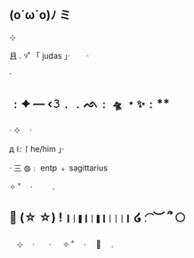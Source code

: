 (o´ω`o)ﾉ ミ
  -
 
⊹ 

且 . ୨˚ 「 judas 」‧   ㅤㅤ·
 
 
‧   
 

 ﹕✦ — ‹𝟹﹒﹒ᨒ﹕ `🛸` ・`✨`﹕**
  -

  ‧   ⊹ㅤ    · ㅤ

д ꒰: 「 he/him 」‧

     
‧  三 ◍﹕ entp ﹢ sagittarius

 ✧ ˚ 　· 　　 .

🔗  (☆ ☆)  !  `❙❘❚❙❘❚❙❘❘❘❙` ໒ ː ͡ ︶ ՞ 🌕  
  -



ㅤ⊹ㅤ   ·ㅤㅤ·
 ㅤ   ✧ ˚ 　· 　🌙　 .    　
 





